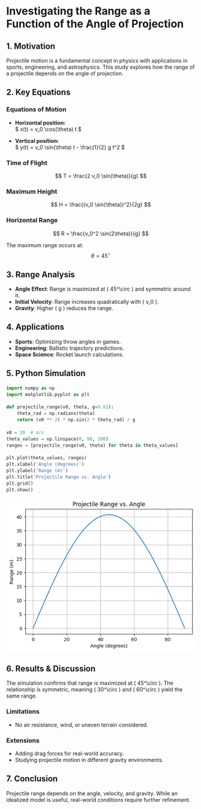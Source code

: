 # Investigating the Range as a Function of the Angle of Projection

## 1. Motivation
Projectile motion is a fundamental concept in physics with applications in sports, engineering, and astrophysics. This study explores how the range of a projectile depends on the angle of projection.

## 2. Key Equations  

### Equations of Motion  
- **Horizontal position:**  
  $ x(t) = v_0 \cos(\theta) t $

- **Vertical position:**  
  $ y(t) = v_0 \sin(\theta) t - \frac{1}{2} g t^2 $

### Time of Flight  
$$ T = \frac{2 v_0 \sin(\theta)}{g} $$

### Maximum Height  
$$ H = \frac{(v_0 \sin(\theta))^2}{2g} $$

### Horizontal Range  
$$ R = \frac{v_0^2 \sin(2\theta)}{g} $$

The maximum range occurs at:  
$$ \theta = 45^\circ $$


## 3. Range Analysis
- **Angle Effect**: Range is maximized at \( 45^\circ \) and symmetric around it.
- **Initial Velocity**: Range increases quadratically with \( v_0 \).
- **Gravity**: Higher \( g \) reduces the range.

## 4. Applications
- **Sports**: Optimizing throw angles in games.
- **Engineering**: Ballistic trajectory predictions.
- **Space Science**: Rocket launch calculations.

## 5. Python Simulation
```python
import numpy as np
import matplotlib.pyplot as plt

def projectile_range(v0, theta, g=9.81):
    theta_rad = np.radians(theta)
    return (v0 ** 2) * np.sin(2 * theta_rad) / g

v0 = 20  # m/s
theta_values = np.linspace(0, 90, 100)
ranges = [projectile_range(v0, theta) for theta in theta_values]

plt.plot(theta_values, ranges)
plt.xlabel('Angle (degrees)')
plt.ylabel('Range (m)')
plt.title('Projectile Range vs. Angle')
plt.grid()
plt.show()
```
![alt text](1.png)

## 6. Results & Discussion
The simulation confirms that range is maximized at \( 45^\circ \). The relationship is symmetric, meaning \( 30^\circ \) and \( 60^\circ \) yield the same range.

### Limitations
- No air resistance, wind, or uneven terrain considered.

### Extensions
- Adding drag forces for real-world accuracy.
- Studying projectile motion in different gravity environments.

## 7. Conclusion
Projectile range depends on the angle, velocity, and gravity. While an idealized model is useful, real-world conditions require further refinement.

